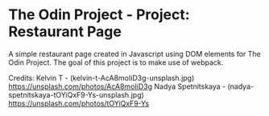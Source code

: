 # The Odin Project - Project: Restaurant Page

A simple restaurant page created in Javascript using DOM elements for The Odin Project. The goal of this project is to make use of webpack. 

Credits:
Kelvin T - (kelvin-t-AcA8moIiD3g-unsplash.jpg) https://unsplash.com/photos/AcA8moIiD3g
Nadya Spetnitskaya - (nadya-spetnitskaya-tOYiQxF9-Ys-unsplash.jpg) https://unsplash.com/photos/tOYiQxF9-Ys